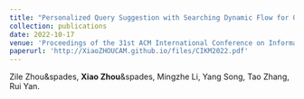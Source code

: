 ```yaml
---
title: "Personalized Query Suggestion with Searching Dynamic Flow for Online Recruitment"
collection: publications
date: 2022-10-17
venue: 'Proceedings of the 31st ACM International Conference on Information & Knowledge Management (CIKM)'
paperurl: 'http://XiaoZHOUCAM.github.io/files/CIKM2022.pdf'
---
```


Zile Zhou\&spades, **Xiao Zhou**\&spades, Mingzhe Li, Yang Song, Tao Zhang, Rui Yan.
